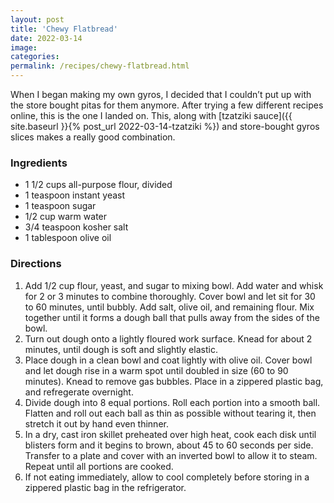```yaml
---
layout: post
title: 'Chewy Flatbread'
date: 2022-03-14
image:
categories:
permalink: /recipes/chewy-flatbread.html
---
```


When I began making my own gyros, I decided that I couldn’t put up with the store bought pitas for them anymore. After trying a few different recipes online, this is the one I landed on. This, along with [tzatziki sauce]({{ site.baseurl }}{% post_url 2022-03-14-tzatziki %}) and store-bought gyros slices makes a really good combination.

### Ingredients

- 1 1/2 cups all-purpose flour, divided
- 1 teaspoon instant yeast
- 1 teaspoon sugar
- 1/2 cup warm water
- 3/4 teaspoon kosher salt
- 1 tablespoon olive oil

### Directions

1. Add 1/2 cup flour, yeast, and sugar to mixing bowl. Add water and whisk for 2 or 3 minutes to combine thoroughly. Cover bowl and let sit for 30 to 60 minutes, until bubbly. Add salt, olive oil, and remaining flour. Mix together until it forms a dough ball that pulls away from the sides of the bowl.
2. Turn out dough onto a lightly floured work surface. Knead for about 2 minutes, until dough is soft and slightly elastic.
3. Place dough in a clean bowl and coat lightly with olive oil. Cover bowl and let dough rise in a warm spot until doubled in size (60 to 90 minutes). Knead to remove gas bubbles. Place in a zippered plastic bag, and refregerate overnight.
4. Divide dough into 8 equal portions. Roll each portion into a smooth ball. Flatten and roll out each ball as thin as possible without tearing it, then stretch it out by hand even thinner.
5. In a dry, cast iron skillet preheated over high heat, cook each disk until blisters form and it begins to brown, about 45 to 60 seconds per side. Transfer to a plate and cover with an inverted bowl to allow it to steam. Repeat until all portions are cooked.
6. If not eating immediately, allow to cool completely before storing in a zippered plastic bag in the refrigerator.
